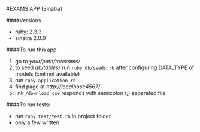 #EXAMS APP (Sinatra)

####Versions

* ruby: 2.3.3
* sinatra 2.0.0

####To run this app:

1) go to *your/path/to/exams/*
2) to seed *db/tables/* run `ruby db/seeds.rb` after configuring DATA_TYPE of models (xml not available)
3) run `ruby application.rb`
4) find page at *http://localhost:4567/*
5) link `/download_csv` responds with semicolon (;) separated file

####To run tests:

* run `ruby test/test.rb` in project folder
* only a few written